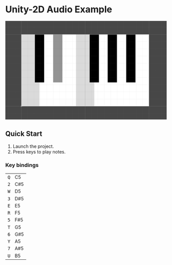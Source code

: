 # Unity-2D Audio Example

<img src="https://github.com/abvalatouski/unity2d-audio-example/blob/master/screenshot.png?raw=true"
     alt=""/>

## Quick Start

1. Launch the project.
2. Press keys to play notes.

### Key bindings

<table>
  <tr>
    <td><kbd>Q</kbd></td><td>C5</td></tr>
  <tr>
    <td><kbd>2</kbd></td><td>C#5</td></tr>
  <tr>
    <td><kbd>W</kbd></td><td>D5</td></tr>
  <tr>
    <td><kbd>3</kbd></td><td>D#5</td></tr>
  <tr>
    <td><kbd>E</kbd></td><td>E5</td></tr>
  <tr>
    <td><kbd>R</kbd></td><td>F5</td></tr>
  <tr>
    <td><kbd>5</kbd></td><td>F#5</td></tr>
  <tr>
    <td><kbd>T</kbd></td><td>G5</td></tr>
  <tr>
    <td><kbd>6</kbd></td><td>G#5</td></tr>
  <tr>
    <td><kbd>Y</kbd></td><td>A5</td></tr>
  <tr>
    <td><kbd>7</kbd></td><td>A#5</td></tr>
  <tr>
    <td><kbd>U</kbd></td><td>B5</td></tr>
</table>

